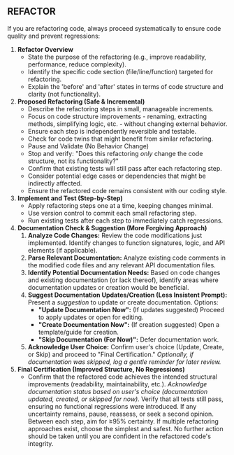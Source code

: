 ## **REFACTOR**

If you are refactoring code, always proceed systematically to ensure code quality and prevent regressions:

1. **Refactor Overview**
    * State the purpose of the refactoring (e.g., improve readability, performance, reduce complexity).
    * Identify the specific code section (file/line/function) targeted for refactoring.
    * Explain the 'before' and 'after' states in terms of code structure and clarity (not functionality).
2. **Proposed Refactoring (Safe & Incremental)**
    * Describe the refactoring steps in small, manageable increments.
    * Focus on code structure improvements - renaming, extracting methods, simplifying logic, etc. - without changing external behavior.
    * Ensure each step is independently reversible and testable.
    * Check for code twins that might benefit from similar refactoring.
    *  Pause and Validate (No Behavior Change)
    * Stop and verify: "Does this refactoring *only* change the code structure, not its functionality?"
    * Confirm that existing tests will still pass after each refactoring step.
    * Consider potential edge cases or dependencies that might be indirectly affected.
    * Ensure the refactored code remains consistent with our coding style.
4. **Implement and Test (Step-by-Step)**
    * Apply refactoring steps one at a time, keeping changes minimal.
    * Use version control to commit each small refactoring step.
    * Run existing tests after each step to immediately catch regressions.
5. **Documentation Check & Suggestion (More Forgiving Approach)**
    1. **Analyze Code Changes:** Review the code modifications just implemented. Identify changes to function signatures, logic, and API elements (if applicable).
    2. **Parse Relevant Documentation:** Analyze existing code comments in the modified code files and any relevant API documentation files.
    3. **Identify Potential Documentation Needs:** Based on code changes and existing documentation (or lack thereof), identify areas where documentation updates or creation would be beneficial.
    4. **Suggest Documentation Updates/Creation (Less Insistent Prompt):** Present a *suggestion* to update or create documentation. Options:
        * **"Update Documentation Now":**  (If updates suggested) Proceed to apply updates or open for editing.
        * **"Create Documentation Now":** (If creation suggested) Open a template/guide for creation.
        * **"Skip Documentation (For Now)":** Defer documentation work.
    5. **Acknowledge User Choice:** Confirm user's choice (Update, Create, or Skip) and proceed to "Final Certification." *Optionally, if documentation was skipped, log a gentle reminder for later review.*
6. **Final Certification (Improved Structure, No Regressions)**
    * Confirm that the refactored code achieves the intended structural improvements (readability, maintainability, etc.). *Acknowledge documentation status based on user's choice (documentation updated, created, or skipped for now).* Verify that all tests still pass, ensuring no functional regressions were introduced. If any uncertainty remains, pause, reassess, or seek a second opinion. Between each step, aim for ≥95% certainty. If multiple refactoring approaches exist, choose the simplest and safest. No further action should be taken until you are confident in the refactored code's integrity.
